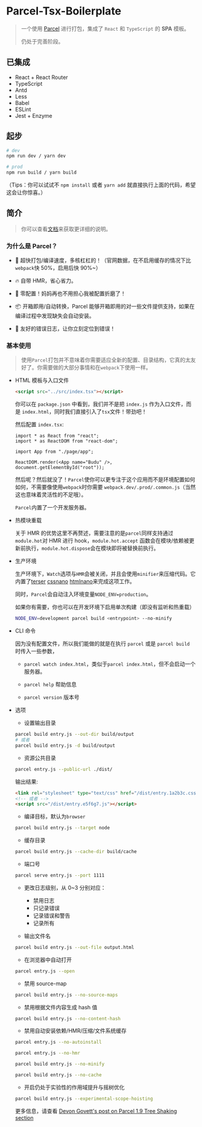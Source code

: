 # Parcel-Tsx-Boilerplate

> 一个使用 [Parcel](https://github.com/parcel-bundler/parcel) 进行打包，集成了 `React` 和 `TypeScript` 的 **SPA** 模板。
>
> 仍处于完善阶段。

## 已集成

- React + React Router
- TypeScript
- Antd
- Less
- Babel
- ESLint
- Jest + Enzyme

## 起步

```bash
# dev
npm run dev / yarn dev

# prod
npm run build / yarn build
```

（Tips：你可以试试不 `npm install` 或者 `yarn add` 就直接执行上面的代码，希望这会让你惊喜。）

## 简介

> 你可以查看[文档](https://parceljs.org/)来获取更详细的说明。

### 为什么是 Parcel？

- 🚀 超快打包/编译速度，多核杠杠的！（官网数据，在不启用缓存的情况下比`webpack`快 50%，启用后快 90%~）

- 🔥 自带 HMR，省心省力。

- 🐠 零配置！妈妈再也不用担心我被配置折磨了！

- 📦 开箱即用/自动转换，Parcel 能够开箱即用的对一些文件提供支持，如果在编译过程中发现缺失会自动安装。

- 🚨 友好的错误日志，让你立刻定位到错误！

### 基本使用

> 使用`Parcel`打包并不意味着你需要适应全新的配置、目录结构，它真的太友好了。你需要做的大部分事情和在`webpack`下使用一样。

- HTML 模板与入口文件

  ```html
  <script src="../src/index.tsx"></script>
  ```

  你可以在 `package.json` 中看到，我们并不是把 `index.js` 作为入口文件，而是 `index.html`，同时我们直接引入了`tsx`文件！带劲吧！

  然后配置 `index.tsx`:

  ```tsx
  import * as React from "react";
  import * as ReactDOM from "react-dom";

  import App from "./page/app";

  ReactDOM.render(<App name="Budu" />, document.getElementById("root"));
  ```

  然后呢？然后就没了！`Parcel`使你可以更专注于这个应用而不是环境配置如何如何，不需要像使用`webpack`时你需要 `webpack.dev/.prod/.common.js`（当然这也意味着灵活性的不足哦）。

  `Parcel`内置了一个开发服务器。

- 热模块重载

  关于 HMR 的优势这里不再赘述，需要注意的是`parcel`同样支持通过`module.hot`对 HMR 进行 hook，`module.hot.accept` 函数会在模块/依赖被更新前执行，`module.hot.dispose`会在模块即将被替换前执行。

- 生产环境

  生产环境下，`Watch`选项与`HMR`会被关闭，并且会使用`minifier`来压缩代码。它内置了[terser](https://github.com/fabiosantoscode/terser) [cssnano](http://cssnano.co/) [htmlnano](https://github.com/posthtml/htmlnano)来完成这项工作。

  同时，`Parcel`会自动注入环境变量`NODE_ENV=production`。

  如果你有需要，你也可以在开发环境下启用单次构建（即没有监听和热重载）

  ```bash
  NODE_ENV=development parcel build <entrypoint> --no-minify
  ```

- CLI 命令

  因为没有配置文件，所以我们能做的就是在执行 `parcel` 或是 `parcel build` 时传入一些参数，

  - `parcel watch index.html`，类似于`parcel index.html`，但不会启动一个服务器。

  - `parcel help` 帮助信息

  - `parcel version` 版本号

- 选项

  - 设置输出目录

  ```BASH
  parcel build entry.js --out-dir build/output
  # 或者
  parcel build entry.js -d build/output
  ```

  - 资源公共目录

  ```bash
  parcel entry.js --public-url ./dist/
  ```

  输出结果:

  ```html
  <link rel="stylesheet" type="text/css" href="/dist/entry.1a2b3c.css" />
  <!-- 或者 -->
  <script src="/dist/entry.e5f6g7.js"></script>
  ```

  - 编译目标，默认为`browser`

  ```bash
  parcel build entry.js --target node
  ```

  - 缓存目录

  ```bash
  parcel build entry.js --cache-dir build/cache
  ```

  - 端口号

  ```bash
  parcel serve entry.js --port 1111
  ```

  - 更改日志级别，从 0~3 分别对应：

    - 禁用日志
    - 只记录错误
    - 记录错误和警告
    - 记录所有

  - 输出文件名

  ```bash
  parcel build entry.js --out-file output.html
  ```

  - 在浏览器中自动打开

  ```bash
  parcel entry.js --open
  ```

  - 禁用 source-map

  ```bash
  parcel build entry.js --no-source-maps
  ```

  - 禁用根据文件内容生成 hash 值

  ```bash
  parcel build entry.js --no-content-hash
  ```

  - 禁用自动安装依赖/HMR/压缩/文件系统缓存

  ```bash
  parcel entry.js --no-autoinstall

  parcel entry.js --no-hmr

  parcel build entry.js --no-minify

  parcel build entry.js --no-cache
  ```

  - 开启仍处于实验性的作用域提升与摇树优化

  ```bash
  parcel build entry.js --experimental-scope-hoisting
  ```

  更多信息，请查看 [Devon Govett's post on Parcel 1.9 Tree Shaking section](https://medium.com/@devongovett/parcel-v1-9-0-tree-shaking-2x-faster-watcher-and-more-87f2e1a70f79#4ed3)
